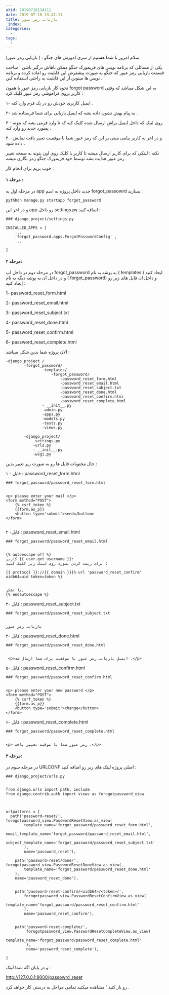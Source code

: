 ```yaml
---
utid: 20190718134111
date: 2019-07-18 13:41:11
title: بازیابی رمز عبور
_index:
categories:
  -
tags:
  -
---
```


سلام امروز با شما هستیم از سری اموزش های جنگو :‌ ( بازیابی رمز عبور)

یکی از مسائلی که برنامه نویس های فریمورک جنگو ممکن باهاش درگیر باشن ٬ ساخت قسمت بازیابی رمز عبور که جنگو به صورت پیشفرض این قابلیت رو اماده کرده و برنامه نویس ها میتونن از این قابلیت به راحتی  استفاده کنن .

نحوه کار بازیابی رمز عبور یا همون forgot password به این شکل میباشد که وقتی کاربر بروی فراموشی رمز عبور کلیک کرد :

۱- ایمیل کاربری خودش رو در یک فرم وارد کنه .

۲- یه پیام بهش نشون داده بشه که ایمیل بازیابی برای شما فرستاده شد .

۳ - روی لینک که داخل ایمیل براش ارسال شده کلیک کنه که تا وارد فرمی بشه که بتونه پسورد جدید رو وارد کنه  .

۴ - و در اخر به کاربر پیامی مبنی بر این که رمز عبور شما با موفقیت تغییر یافت نمایش داده شود .

نکته : لینکی که برای کاربر ارسال میشه تا کاربر با کلیک روی اون بتونه به صفحه تغییر رمز عبور هدایت بشه توسط خود فریمورک جنگو رمز نگاری میشه .



خوب بریم برای انجام کار :



####  مرحله ۱ :

 در مرحله اول یه app جدید داخل پروژه به اسم forgot_passowrd بسازید :

```
pythhon manage.py startapp forgot_password
```

و در اخر این app رو داخل settings.py اضافه کنید :

```
### django_project/settings.py

INSTALLED_APPS = [
	...
	'forgot_password.apps.ForgotPasswordConfig' , 
	...
	
]
```



####  مرحله ۲:

در مرحله دوم در داخل اپ forgot_password یه پوشه به نام ( templates  )  ایجاد کنید و در داخل ان یه پوشه دیگه به نام ( forgot_password) و داخل ان فایل های زیر رو ایجاد کنید :

1- password_reset_form.html

2- password_reset_email.html

3- password_reset_subject.txt

4- password_reset_done.html

5- password_reset_confirm.html

6- password_reset_complete.html



الان پروژه شما بدین شکل میباشد :

```
-django_project /
		-forgot_password/
				-templates/
					-forgot_password/
						-password_reset_form.html
						-password_reset_email.html
						-password_reset_subject.txt
						-password_reset_done.html
						-password_reset_confirm.html
						-password_reset_complete.html
				- __init__.py
				-admin.py
				-apps.py
				-models.py
				-tests.py
				-views.py
				
		-django_project/
			-settings.py
			-urls.py
			- __init__.py
			-wsgi.py
```

حال محتویات فایل ها رو به صورت زیر تغییر بدین :

۱ - فایل : password_reset_form.html

```
### forgot_password/password_reset_form.html


<p> please enter your mail </p>
<form method="POST">
	{% csrf_token %}
	{{form.as_p}}
	<button type='submit'>send</button>
</form>
	
```



۲ -فایل :  password_reset_email.html 

```
### forgot_password/password_reset_email.html 


{% autoescape off %}
کاربر {{ user.get_username }}:
برای ریست کردن پسورد روی لینک زیر کلیک کنید :

{{ protocol }}://{{ domain }}{% url 'password_reset_confirm' uidb64=uid token=token %}


با تشکر,
{% endautoescape %}

```



۳- فایل :  password_reset_subject.txt

```
### forgot_password/password_reset_subject.txt


بازیابی رمز عبور
```



۴- فایل : password_reset_done.html

```
### forgot_password/password_reset_done.html


 <p>ایمیل بازیابی رمز عبور با موفقیت برای شما ارسال شد .</p>
```



۵- فایل : password_reset_confirm.html

```
### forgot_password/password_reset_confirm.html


<p> please enter your new password </p>
<form method="POST">
	{% csrf_token %}
	{{form.as_p}}
	<button type='submit'>change</button>
</form>
```



۶- فایل : password_reset_complete.html

```
### forgot_password/password_reset_complete.html


<p> رمز عبور شما با موقیت تغییر یافت .</p>

```



#### مرحله ۳:

در مرحله سوم در URLCONF اصلی پروژه  لینک های زیر رو اضافه کنید :

```
### django_project/urls.py


from django.urls import path, include
from django.contrib.auth import views as forogotpassword_view



urlpatterns = [
  path('password-reset/', forogotpassword_view.PasswordResetView.as_view( 
		template_name='forgot_password/password_reset_form.html',
		email_template_name='forgot_password/password_reset_email.html',
		subject_template_name='forgot_password/password_reset_subject.txt'
		), 
		name='password_reset'),

	path('password-reset/done/', forogotpassword_view.PasswordResetDoneView.as_view(  
		template_name='forgot_password/password_reset_done.html'
	), 
	name='password_reset_done'),


	path('password-reset-confirm/<uidb64>/<token>/',
		forogotpassword_view.PasswordResetConfirmView.as_view(  
			template_name='forgot_password/password_reset_confirm.html'
		), 
		name='password_reset_confirm'),


	path('password-reset-complete/',
		 forogotpassword_view.PasswordResetCompleteView.as_view(  
			 template_name='forgot_password/password_reset_complete.html'
		 ), 
		 name='password_reset_complete'),

]
```



و در پایان اگه شما لینک :

http://127.0.0.1:8000/passowrd_reset

رو باز کنید ٬ مشاهده میکنید تمامی مراحل به درستی کار خواهد کرد . 

